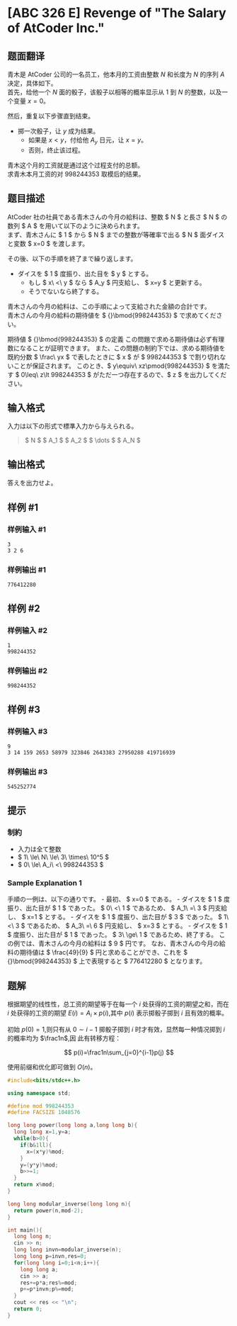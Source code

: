 # [ABC 326 E] Revenge of "The Salary of AtCoder Inc."

## 题面翻译

青木是 AtCoder 公司的一名员工，他本月的工资由整数 $N$ 和长度为 $N$ 的序列 $A$ 决定，具体如下。  
首先，给他一个 $N$ 面的骰子，该骰子以相等的概率显示从 $1$ 到 $N$ 的整数，以及一个变量 $x=0$。

然后，重复以下步骤直到结束。

- 掷一次骰子，让 $y$ 成为结果。
    - 如果是 $x\lt y$，付给他 $A_y$ 日元，让 $x=y$。
    - 否则，终止该过程。

青木这个月的工资就是通过这个过程支付的总额。  
求青木本月工资的对 $998244353$ 取模后的结果。

## 题目描述

[problemUrl]: https://atcoder.jp/contests/abc326/tasks/abc326_e

AtCoder 社の社員である青木さんの今月の給料は、整数 $ N $ と長さ $ N $ の数列 $ A $ を用いて以下のように決められます。  
 まず、青木さんに $ 1 $ から $ N $ までの整数が等確率で出る $ N $ 面ダイスと変数 $ x=0 $ を渡します。

その後、以下の手順を終了まで繰り返します。

- ダイスを $ 1 $ 度振り、出た目を $ y $ とする。
  - もし $ x\ <\ y $ なら $ A_y $ 円支給し、 $ x=y $ と更新する。
  - そうでないなら終了する。
 
青木さんの今月の給料は、この手順によって支給された金額の合計です。  
 青木さんの今月の給料の期待値を $ {}\bmod{998244353} $ で求めてください。

 期待値 $ {}\bmod{998244353} $ の定義 この問題で求める期待値は必ず有理数になることが証明できます。 また、この問題の制約下では、求める期待値を既約分数 $ \frac\ yx $ で表したときに $ x $ が $ 998244353 $ で割り切れないことが保証されます。 このとき、$ y\equiv\ xz\pmod{998244353} $ を満たす $ 0\leq\ z\lt 998244353 $ がただ一つ存在するので、$ z $ を出力してください。

## 输入格式

入力は以下の形式で標準入力から与えられる。

> $ N $ $ A_1 $ $ A_2 $ $ \dots $ $ A_N $

## 输出格式

答えを出力せよ。

## 样例 #1

### 样例输入 #1

```
3
3 2 6
```

### 样例输出 #1

```
776412280
```

## 样例 #2

### 样例输入 #2

```
1
998244352
```

### 样例输出 #2

```
998244352
```

## 样例 #3

### 样例输入 #3

```
9
3 14 159 2653 58979 323846 2643383 27950288 419716939
```

### 样例输出 #3

```
545252774
```

## 提示

### 制約

- 入力は全て整数
- $ 1\ \le\ N\ \le\ 3\ \times\ 10^5 $
- $ 0\ \le\ A_i\ <\ 998244353 $
 
### Sample Explanation 1

手順の一例は、以下の通りです。 - 最初、 $ x=0 $ である。 - ダイスを $ 1 $ 度振り、出た目が $ 1 $ であった。 $ 0\ <\ 1 $ であるため、 $ A_1\ =\ 3 $ 円支給し、 $ x=1 $ とする。 - ダイスを $ 1 $ 度振り、出た目が $ 3 $ であった。 $ 1\ <\ 3 $ であるため、 $ A_3\ =\ 6 $ 円支給し、 $ x=3 $ とする。 - ダイスを $ 1 $ 度振り、出た目が $ 1 $ であった。 $ 3\ \ge\ 1 $ であるため、終了する。 この例では、青木さんの今月の給料は $ 9 $ 円です。 なお、青木さんの今月の給料の期待値は $ \frac{49}{9} $ 円と求めることができ、これを $ {}\bmod{998244353} $ 上で表現すると $ 776412280 $ となります。
## 题解
根据期望的线性性，总工资的期望等于在每一个 $i$ 处获得的工资的期望之和，而在 $i$ 处获得的工资的期望 $E(i)=A_i\times p(i)$,其中 $p(i)$ 表示掷骰子掷到 $i$ 且有效的概率。

初始 $p(0)=1$,则只有从 $0\sim i-1$ 掷骰子掷到 $i$ 时才有效，显然每一种情况掷到 $i$ 的概率均为 $\frac1n$,因
此有转移方程：

$$
p(i)=\frac1n\sum_{j=0}^{i-1}p(j)
$$

使用前缀和优化即可做到 $O(n)$。


```cpp
#include<bits/stdc++.h>

using namespace std;

#define mod 998244353
#define FACSIZE 1048576

long long power(long long a,long long b){
  long long x=1,y=a;
  while(b>0){
    if(b&1ll){
      x=(x*y)%mod;
    }
    y=(y*y)%mod;
    b>>=1;
  }
  return x%mod;
}

long long modular_inverse(long long n){
  return power(n,mod-2);
}

int main(){
  long long n;
  cin >> n;
  long long invn=modular_inverse(n);
  long long p=invn,res=0;
  for(long long i=0;i<n;i++){
    long long a;
    cin >> a;
    res+=p*a;res%=mod;
    p+=p*invn;p%=mod;
  }
  cout << res << "\n";
  return 0;
}

```
